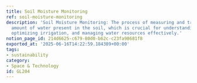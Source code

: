 ```yaml
---
title: Soil Moisture Monitoring
ref: soil-moisture-monitoring
description: 'Soil Moisture Monitoring: The process of measuring and tracking the
  amount of water present in the soil, which is crucial for understanding plant health,
  optimizing irrigation, and managing water resources effectively.'
notion_page_id: 214d6625-c679-80d0-b62c-c23fa98681f8
exported_at: '2025-06-16T14:22:59.184389+00:00'
tags:
- sustainability
category:
- Space & Technology
id: GL204
---
```


